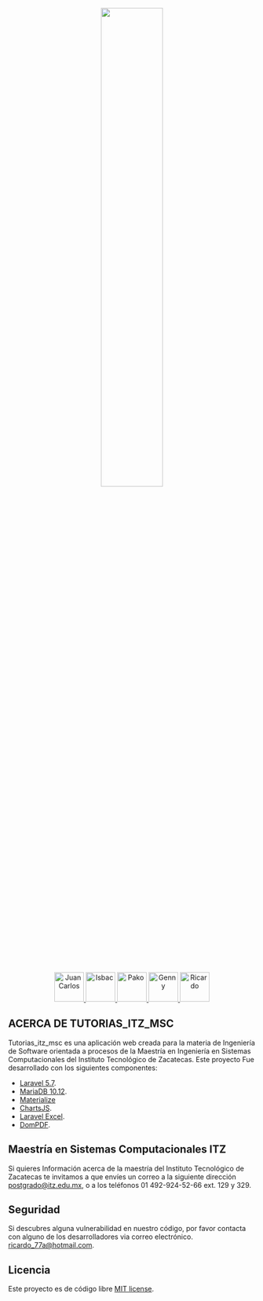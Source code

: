 <p align="center"><img src="http://mapaches3.itz.edu.mx/itz_rg/wp-content/uploads/2013/10/foto.png" height="50%"></p>

<p align="center">
	<a href="https://github.com/jncsoga">
		<img src="https://avatars3.githubusercontent.com/u/9665267?s=64&v=4" alt="Juan Carlos" title="Juan Carlos" width="60" height="60">
	</a>
	<a href="https://github.com/ISBACsolzac">
		<img src="https://avatars0.githubusercontent.com/u/22861887?s=64&v=4" alt="Isbac" title="Isbac" width="60" height="60">
	</a>
	<a href="https://github.com/pakosamuel">
		<img src="https://avatars1.githubusercontent.com/u/47428264?s=64&v=4" alt="Pako" title="Pako" width="60" height="60">
	</a>
	<a href="https://github.com/Gennysis">
		<img src="https://avatars3.githubusercontent.com/u/47047894?s=88&v=4" alt="Genny" title="Genny" width="60" height="60">
	</a>
	<a href="https://github.com/ricardo77a">
		<img src="https://avatars3.githubusercontent.com/u/24514193?s=460&v=4" alt="Ricardo" title="Ricardo" width="60" height="60">
	</a>
</p>

## ACERCA DE TUTORIAS_ITZ_MSC

Tutorias_itz_msc es una aplicación web creada para la materia de Ingeniería de Software orientada a procesos de la Maestría en Ingeniería en Sistemas Computacionales del Instituto Tecnológico de Zacatecas.
Este proyecto Fue desarrollado con los siguientes componentes:

- [Laravel 5.7](https://laravel.com/docs/5.7).
- [MariaDB 10.12](https://mariadb.com/).
- [Materialize](https://materializecss.com/)
- [ChartsJS](https://www.chartjs.org/).
- [Laravel Excel](https://laravel-excel.maatwebsite.nl/).
- [DomPDF](https://github.com/barryvdh/laravel-dompdf).


## Maestría en Sistemas Computacionales ITZ

Si quieres Información acerca de la maestría del Instituto Tecnológico de Zacatecas te invitamos a que envíes un correo a la siguiente dirección [postgrado@itz.edu.mx](mailto:postgrado@itz.edu.mx), o a los teléfonos 01 492-924-52-66 ext. 129 y 329.


## Seguridad

Si descubres alguna vulnerabilidad en nuestro código, por favor contacta con alguno de los desarrolladores via correo electrónico. [ricardo_77a@hotmail.com](mailto:ricardo_77a@hotmail.com). 

## Licencia

Este proyecto es de código libre [MIT license](https://opensource.org/licenses/MIT).
